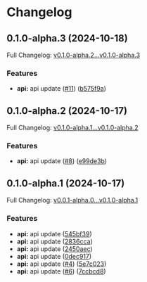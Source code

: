 # Changelog

## 0.1.0-alpha.3 (2024-10-18)

Full Changelog: [v0.1.0-alpha.2...v0.1.0-alpha.3](https://github.com/OmniStack-sh/omnistack-python/compare/v0.1.0-alpha.2...v0.1.0-alpha.3)

### Features

* **api:** api update ([#11](https://github.com/OmniStack-sh/omnistack-python/issues/11)) ([b575f9a](https://github.com/OmniStack-sh/omnistack-python/commit/b575f9a658e0223947ad94155262287a47da185f))

## 0.1.0-alpha.2 (2024-10-17)

Full Changelog: [v0.1.0-alpha.1...v0.1.0-alpha.2](https://github.com/OmniStack-sh/omnistack-python/compare/v0.1.0-alpha.1...v0.1.0-alpha.2)

### Features

* **api:** api update ([#8](https://github.com/OmniStack-sh/omnistack-python/issues/8)) ([e99de3b](https://github.com/OmniStack-sh/omnistack-python/commit/e99de3b2bf4700392e95c69e5e5b6eb9842990bd))

## 0.1.0-alpha.1 (2024-10-17)

Full Changelog: [v0.0.1-alpha.0...v0.1.0-alpha.1](https://github.com/OmniStack-sh/omnistack-python/compare/v0.0.1-alpha.0...v0.1.0-alpha.1)

### Features

* **api:** api update ([545bf39](https://github.com/OmniStack-sh/omnistack-python/commit/545bf39e870e41cd9c4ec86ccf352cb2bef51fe9))
* **api:** api update ([2836cca](https://github.com/OmniStack-sh/omnistack-python/commit/2836cca7259167b83822071d5a2a5b006e843ee5))
* **api:** api update ([2450aec](https://github.com/OmniStack-sh/omnistack-python/commit/2450aecdf56d0aebfdd137131bf9d140550c6ae6))
* **api:** api update ([0dec917](https://github.com/OmniStack-sh/omnistack-python/commit/0dec917406f10897a4fda28282b302cee186698b))
* **api:** api update ([#4](https://github.com/OmniStack-sh/omnistack-python/issues/4)) ([5e7c023](https://github.com/OmniStack-sh/omnistack-python/commit/5e7c0235ada46c62aaab7ebd72b6184c34b89dc2))
* **api:** api update ([#6](https://github.com/OmniStack-sh/omnistack-python/issues/6)) ([7ccbcd8](https://github.com/OmniStack-sh/omnistack-python/commit/7ccbcd82e2b8ef20e21b00632f1d6d2285ce07d4))
